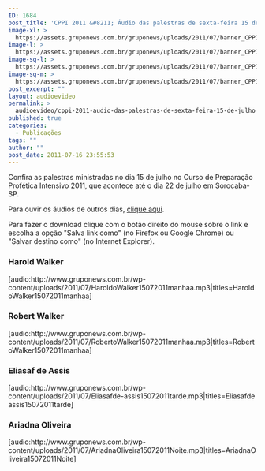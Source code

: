 ```yaml
---
ID: 1684
post_title: 'CPPI 2011 &#8211; Áudio das palestras de sexta-feira 15 de julho'
image-xl: >
  https://assets.gruponews.com.br/gruponews/uploads/2011/07/banner_CPPI_audios-15.jpg
image-l: >
  https://assets.gruponews.com.br/gruponews/uploads/2011/07/banner_CPPI_audios-15.jpg
image-sq-l: >
  https://assets.gruponews.com.br/gruponews/uploads/2011/07/banner_CPPI_audios-15.jpg
image-sq-m: >
  https://assets.gruponews.com.br/gruponews/uploads/2011/07/banner_CPPI_audios-15-720x307.jpg
post_excerpt: ""
layout: audioevideo
permalink: >
  audioevideo/cppi-2011-audio-das-palestras-de-sexta-feira-15-de-julho
published: true
categories:
  - Publicações
tags: ""
author: ""
post_date: 2011-07-16 23:55:53
---
```

Confira as palestras ministradas no dia 15 de julho no Curso de Preparação Profética Intensivo 2011, que acontece até o dia 22 de julho em Sorocaba-SP.

Para ouvir os áudios de outros dias, <a href="http://www.gruponews.com.br/assuntos/publicacoes/audio/cppi2011">clique aqui</a>.

Para fazer o download clique com o botão direito do mouse sobre o link e escolha a opção "Salva link como" (no Firefox ou Google Chrome) ou "Salvar destino como" (no Internet Explorer).
<h3>Harold Walker</h3>
[audio:http://www.gruponews.com.br/wp-content/uploads/2011/07/HaroldoWalker15072011manhaa.mp3|titles=HaroldoWalker15072011manhaa]
<h3>Robert Walker</h3>
[audio:http://www.gruponews.com.br/wp-content/uploads/2011/07/RobertoWalker15072011manhaa.mp3|titles=RobertoWalker15072011manhaa]
<h3>Eliasaf de Assis</h3>
[audio:http://www.gruponews.com.br/wp-content/uploads/2011/07/Eliasafde-assis15072011tarde.mp3|titles=Eliasafde assis15072011tarde]
<h3>Ariadna Oliveira</h3>
[audio:http://www.gruponews.com.br/wp-content/uploads/2011/07/AriadnaOliveira15072011Noite.mp3|titles=AriadnaOliveira15072011Noite]
